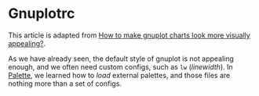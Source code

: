 # Gnuplotrc
This article is adapted from [How to make gnuplot charts look more visually appealing?](https://stackoverflow.com/questions/41602351).

As we have already seen, the default style of gnuplot is not appealing enough, and we often need custom configs, such as `lw` (*linewidth*). In [Palette](palette.md), we learned how to *load* external palettes, and those files are nothing more than a set of configs.

